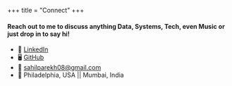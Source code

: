 +++
title = "Connect"
+++

#### Reach out to me to discuss anything Data, Systems, Tech, even Music or just drop in to say hi!

- 💼 [LinkedIn](https://www.linkedin.com/in/parekh-sahil/)
- 🖥️ [GitHub](https://github.com/sahilparekh08)
- 📧 [sahilparekh08@gmail.com](mailto:sahilparekh08@gmail.com)
- 📍 Philadelphia, USA || Mumbai, India